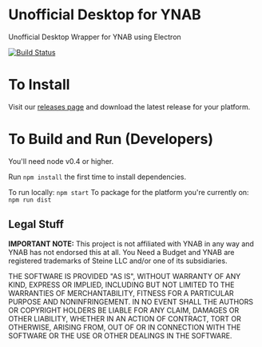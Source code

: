# Unofficial Desktop for YNAB
Unofficial Desktop Wrapper for YNAB using Electron

[![Build Status](https://travis-ci.org/toolkit-for-ynab/desktop-for-ynab.svg?branch=master)](https://travis-ci.org/toolkit-for-ynab/desktop-for-ynab)

# To Install

Visit our [releases page](https://github.com/toolkit-for-ynab/unofficial-desktop-for-ynab/releases) and download the latest release for your platform.

# To Build and Run (Developers)

You'll need node v0.4 or higher.

Run `npm install` the first time to install dependencies.

To run locally: `npm start`
To package for the platform you're currently on: `npm run dist`

## Legal Stuff

**IMPORTANT NOTE:** This project is not affiliated with YNAB in any way and YNAB has not endorsed this at all. You Need a Budget and YNAB are registered trademarks of Steine LLC and/or one of its subsidiaries.

THE SOFTWARE IS PROVIDED "AS IS", WITHOUT WARRANTY OF ANY KIND, EXPRESS OR
IMPLIED, INCLUDING BUT NOT LIMITED TO THE WARRANTIES OF MERCHANTABILITY,
FITNESS FOR A PARTICULAR PURPOSE AND NONINFRINGEMENT. IN NO EVENT SHALL THE
AUTHORS OR COPYRIGHT HOLDERS BE LIABLE FOR ANY CLAIM, DAMAGES OR OTHER
LIABILITY, WHETHER IN AN ACTION OF CONTRACT, TORT OR OTHERWISE, ARISING FROM,
OUT OF OR IN CONNECTION WITH THE SOFTWARE OR THE USE OR OTHER DEALINGS IN THE
SOFTWARE.
